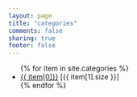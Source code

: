 ```yaml
---
layout: page
title: "categories"
comments: false
sharing: true
footer: false
---
```

<ul>
{% for item in site.categories %}
    <li><span class="categories"><a class = "category" href="/blog/categories/{{ item[0] }}/">{{ item[0]}}</a></span> [{{ item[1].size }}]</li>
{% endfor %}
</ul>